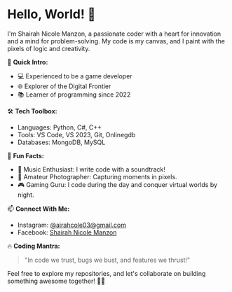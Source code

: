 # Hello, World! 👋

I'm Shairah Nicole Manzon, a passionate coder with a heart for innovation and a mind for problem-solving. My code is my canvas, and I paint with the pixels of logic and creativity.

🚀 **Quick Intro:**
- 💻 Experienced to be a game developer
- 🌐 Explorer of the Digital Frontier
- 📚 Learner of programming since 2022

🛠️ **Tech Toolbox:**
- Languages: Python, C#, C++
- Tools: VS Code, VS 2023, Git, Onlinegdb
- Databases: MongoDB, MySQL

🌈 **Fun Facts:**
- 🎸 Music Enthusiast: I write code with a soundtrack!
- 📸 Amateur Photographer: Capturing moments in pixels.
- 🎮 Gaming Guru: I code during the day and conquer virtual worlds by night.

📫 **Connect With Me:**
- Instagram: [@airahcole03@gmail.com](https://www.instagram.com/airahcole03/?hl=en)
- Facebook: [Shairah Nicole Manzon](https://www.facebook.com/Shairah.manzon.03/)

🔥 **Coding Mantra:**
> "In code we trust, bugs we bust, and features we thrust!"

Feel free to explore my repositories, and let's collaborate on building something awesome together! 🚀✨


